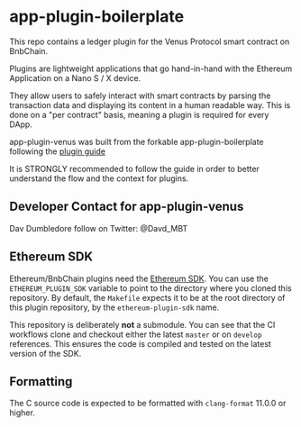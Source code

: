 # app-plugin-boilerplate

This repo contains a ledger plugin for the Venus Protocol smart contract on BnbChain.

Plugins are lightweight applications that go hand-in-hand with the Ethereum
Application on a Nano S / X device.

They allow users to safely interact with smart contracts by parsing the
transaction data and displaying its content in a human readable way. This is
done on a "per contract" basis, meaning a plugin is required for every DApp.

app-plugin-venus was built from the forkable app-plugin-boilerplate following the 
[plugin guide](https://developers.ledger.com/docs/dapp/nano-plugin/overview/)

It is STRONGLY recommended to follow the guide in order to better understand the flow and the context for plugins.

## Developer Contact for app-plugin-venus

Dav Dumbledore follow on Twitter: @Davd_MBT

## Ethereum SDK

Ethereum/BnbChain plugins need the [Ethereum SDK](https://github.com/LedgerHQ/ethereum-plugin-sdk).
You can use the `ETHEREUM_PLUGIN_SDK` variable to point to the directory where you cloned
this repository. By default, the `Makefile` expects it to be at the root directory of this
plugin repository, by the `ethereum-plugin-sdk` name.

This repository is deliberately **not** a submodule. You can see that the CI workflows
clone and checkout either the latest `master` or on `develop` references. This ensures
the code is compiled and tested on the latest version of the SDK.

## Formatting

The C source code is expected to be formatted with `clang-format` 11.0.0 or higher.
